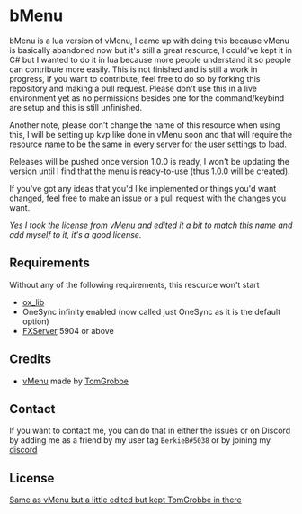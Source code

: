 # bMenu

bMenu is a lua version of vMenu, I came up with doing this because vMenu is basically abandoned now but it's still a great resource, I could've kept it in C# but I wanted to do it in lua because more people understand it so people can contribute more easily. This is not finished and is still a work in progress, if you want to contribute, feel free to do so by forking this repository and making a pull request. Please don't use this in a live environment yet as no permissions besides one for the command/keybind are setup and this is still unfinished.

Another note, please don't change the name of this resource when using this, I will be setting up kvp like done in vMenu soon and that will require the resource name to be the same in every server for the user settings to load.

Releases will be pushed once version 1.0.0 is ready, I won't be updating the version until I find that the menu is ready-to-use (thus 1.0.0 will be created).

If you've got any ideas that you'd like implemented or things you'd want changed, feel free to make an issue or a pull request with the changes you want.

*Yes I took the license from vMenu and edited it a bit to match this name and add myself to it, it's a good license.*

## Requirements

Without any of the following requirements, this resource won't start

* [ox_lib](https://github.com/overextended/ox_lib/releases)
* OneSync infinity enabled (now called just OneSync as it is the default option)
* [FXServer](https://runtime.fivem.net/artifacts/fivem/) 5904 or above

## Credits

* [vMenu](https://github.com/TomGrobbe/vMenu) made by [TomGrobbe](https://github.com/TomGrobbe)

## Contact

If you want to contact me, you can do that in either the issues or on Discord by adding me as a friend by my user tag `BerkieB#5038` or by joining my [discord](https://discord.gg/ZpqEZWSvZU)

## License

[Same as vMenu but a little edited but kept TomGrobbe in there](LICENSE.md)
